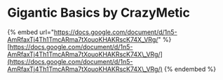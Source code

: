 # Gigantic Basics by CrazyMetic

{% embed url="https://docs.google.com/document/d/1n5-AmRfaxTj4Th1TmcARma7tXouoKHAKRscK74X_VRg/" %}
[https://docs.google.com/document/d/1n5-AmRfaxTj4Th1TmcARma7tXouoKHAKRscK74X\_VRg/](https://docs.google.com/document/d/1n5-AmRfaxTj4Th1TmcARma7tXouoKHAKRscK74X\_VRg/)
{% endembed %}
